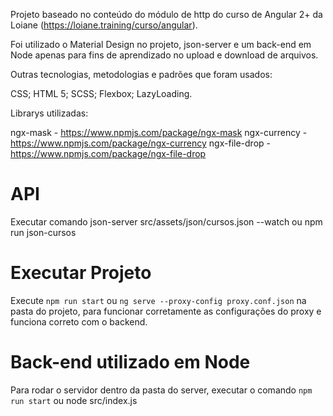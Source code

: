 Projeto baseado no conteúdo do módulo de http do curso de Angular 2+ da Loiane (https://loiane.training/curso/angular).

Foi utilizado o Material Design no projeto, json-server e um back-end em Node apenas para fins de aprendizado no upload e download de arquivos.

Outras tecnologias, metodologias e padrões que foram usados:

CSS;
HTML 5;
SCSS;
Flexbox;
LazyLoading.

Librarys utilizadas:

ngx-mask - https://www.npmjs.com/package/ngx-mask
ngx-currency - https://www.npmjs.com/package/ngx-currency
ngx-file-drop - https://www.npmjs.com/package/ngx-file-drop

# API

Executar comando json-server src/assets/json/cursos.json --watch ou npm run json-cursos

# Executar Projeto

Execute `npm run start` ou `ng serve --proxy-config proxy.conf.json` na pasta do projeto, para funcionar corretamente as configurações do proxy e funciona correto com o backend.

# Back-end utilizado em Node

Para rodar o servidor dentro da pasta do server, executar o comando `npm run start` ou node src/index.js